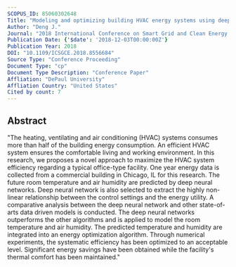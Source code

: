 ```yaml
---
SCOPUS_ID: 85060302648
Title: "Modeling and optimizing building HVAC energy systems using deep neural networks"
Author: "Deng J."
Journal: "2018 International Conference on Smart Grid and Clean Energy Technologies, ICSGCE 2018"
Publication Date: {'$date': '2018-12-03T00:00:00Z'}
Publication Year: 2018
DOI: "10.1109/ICSGCE.2018.8556684"
Source Type: "Conference Proceeding"
Document Type: "cp"
Document Type Description: "Conference Paper"
Affliation: "DePaul University"
Affliation Country: "United States"
Cited by count: 7
---
```


## Abstract
"The heating, ventilating and air conditioning (HVAC) systems consumes more than half of the building energy consumption. An efficient HVAC system ensures the comfortable living and working environment. In this research, we proposes a novel approach to maximize the HVAC system efficiency regarding a typical office-type facility. One year energy data is collected from a commercial building in Chicago, IL for this research. The future room temperature and air humidity are predicted by deep neural networks. Deep neural network is also selected to extract the highly non-linear relationship between the control settings and the energy utility. A comparative analysis between the deep neural network and other state-of-arts data driven models is conducted. The deep neural networks outperforms the other algorithms and is applied to model the room temperature and air humidity. The predicted temperature and humidity are integrated into an energy optimization algorithm. Through numerical experiments, the systematic efficiency has been optimized to an acceptable level. Significant energy savings have been obtained while the facility's thermal comfort has been maintained."
